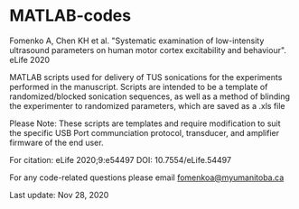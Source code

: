 # MATLAB-codes
Fomenko A, Chen KH et al. "Systematic examination of low-intensity ultrasound parameters on human motor cortex excitability and behaviour". eLife 2020

MATLAB scripts used for delivery of TUS sonications for the experiments performed in the manuscript. 
Scripts are intended to be a template of randomized/blocked sonication sequences, as well as a method of blinding the experimenter to randomized parameters, which are saved as a .xls file 

Please Note: These scripts are templates and require modification to suit the specific USB Port communciation protocol, transducer, and amplifier firmware of the end user.

For citation: eLife 2020;9:e54497 DOI: 10.7554/eLife.54497

For any code-related questions please email fomenkoa@myumanitoba.ca

Last update: Nov 28, 2020
